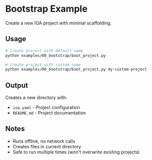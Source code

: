# Bootstrap Example

Create a new IOA project with minimal scaffolding.

## Usage

```bash
# Create project with default name
python examples/00_bootstrap/boot_project.py

# Create project with custom name
python examples/00_bootstrap/boot_project.py my-custom-project
```

## Output

Creates a new directory with:
- `ioa.yaml` - Project configuration
- `README.md` - Project documentation

## Notes

- Runs offline, no network calls
- Creates files in current directory
- Safe to run multiple times (won't overwrite existing projects)

